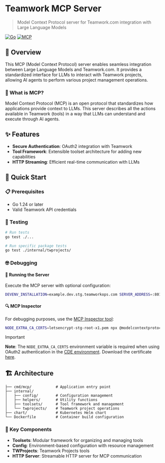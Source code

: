 # Teamwork MCP Server

> Model Context Protocol server for Teamwork.com integration with Large Language
> Models

[![Go](https://img.shields.io/badge/Go-1.24.2-blue.svg)](https://golang.org/)
[![MCP](https://img.shields.io/badge/MCP-Compatible-green.svg)](https://modelcontextprotocol.io/)

## 📖 Overview

This MCP (Model Context Protocol) server enables seamless integration between
Large Language Models and Teamwork.com. It provides a standardized interface for
LLMs to interact with Teamwork projects, allowing AI agents to perform various
project management operations.

### 🤖 What is MCP?

Model Context Protocol (MCP) is an open protocol that standardizes how
applications provide context to LLMs. This server describes all the actions
available in Teamwork (tools) in a way that LLMs can understand and execute
through AI agents.

## ✨ Features

- **Secure Authentication**: OAuth2 integration with Teamwork
- **Tool Framework**: Extensible toolset architecture for adding new capabilities
- **HTTP Streaming**: Efficient real-time communication with LLMs

## 🚀 Quick Start

### 📋 Prerequisites

- Go 1.24 or later
- Valid Teamwork API credentials

### 🧪 Testing

```bash
# Run tests
go test ./...

# Run specific package tests
go test ./internal/twprojects/
```

### 🤓 Debugging

#### 🚀 Running the Server

Execute the MCP server with optional configuration:

```bash
DEVENV_INSTALLATION=example.dev.stg.teamworkops.com SERVER_ADDRESS=:8012 go run cmd/mcp/main.go
```

#### 🔍 MCP Inspector

For debugging purposes, use the [MCP Inspector tool](https://github.com/modelcontextprotocol/inspector):

```bash
NODE_EXTRA_CA_CERTS=letsencrypt-stg-root-x1.pem npx @modelcontextprotocol/inspector node build/index.js
```

> [!IMPORTANT]
> **Note**: The `NODE_EXTRA_CA_CERTS` environment variable is required when
> using OAuth2 authentication in the [CDE environment](https://github.com/Teamwork/dev-env-devspace).
> Download the certificate [here](https://letsencrypt.org/certs/staging/letsencrypt-stg-root-x1.pem).

## 🏗️ Architecture

```
├── cmd/mcp/           # Application entry point
├── internal/
│   ├── config/        # Configuration management
│   ├── helpers/       # Utility functions
│   ├── toolsets/      # Tool framework and management
│   └── twprojects/    # Teamwork project operations
├── chart/             # Kubernetes Helm chart
└── Dockerfile         # Container build configuration
```

### 🧩 Key Components

- **Toolsets**: Modular framework for organizing and managing tools
- **Config**: Environment-based configuration with resource management
- **TWProjects**: Teamwork Projects tools
- **HTTP Server**: Streamable HTTP server for MCP communication